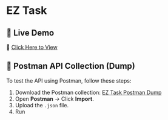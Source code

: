 # EZ Task

## 🚀 Live Demo
🔗 [Click Here to View](https://ez-task-eta.vercel.app/)

## 📩 Postman API Collection (Dump)
To test the API using Postman, follow these steps:
1. Download the Postman collection: [EZ Task Postman Dump](https://github.com/your-username/your-repo/blob/main/Postman-Collection.json)
2. Open **Postman** → Click **Import**.
3. Upload the `.json` file.
4. Run

